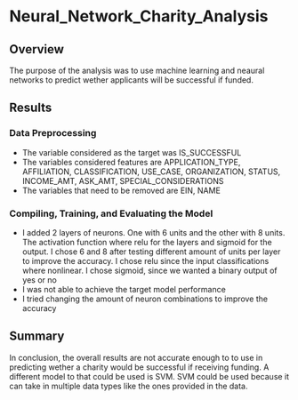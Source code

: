 # Neural_Network_Charity_Analysis

## Overview
The purpose of the analysis was to use machine learning and neaural networks to predict wether applicants will be successful if funded.
## Results

### Data Preprocessing
- The variable considered as the target was IS_SUCCESSFUL
- The variables considered features are APPLICATION_TYPE, AFFILIATION,
CLASSIFICATION, USE_CASE, ORGANIZATION, STATUS, INCOME_AMT, ASK_AMT, SPECIAL_CONSIDERATIONS
- The variables that need to be removed are EIN, NAME

### Compiling, Training, and Evaluating the Model
- I added 2 layers of neurons. One with 6 units and the other with 8 units. The activation function where relu for the layers and sigmoid for the output. I chose 6 and 8 after testing different amount of units per layer to improve the accuracy. I chose relu since the input classifications where nonlinear. I chose sigmoid, since we wanted a binary output of yes or no
- I was not able to achieve the target model performance
- I tried changing the amount of neuron combinations to improve the accuracy

## Summary
In conclusion, the overall results are not accurate enough to to use in predicting wether a charity would be successful if receiving funding. A different model to that could be used is SVM. SVM could be used because it can take in multiple data types like the ones provided in the data.